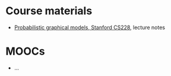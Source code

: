 # Course materials
- [Probabilistic graphical models, Stanford CS228](https://ermongroup.github.io/cs228-notes/), lecture notes

# MOOCs
- ...


